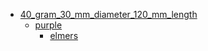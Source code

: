 * [40_gram_30_mm_diameter_120_mm_length](40_gram_30_mm_diameter_120_mm_length)
  * [purple](40_gram_30_mm_diameter_120_mm_length/purple)
    * [elmers](40_gram_30_mm_diameter_120_mm_length/purple/elmers)
